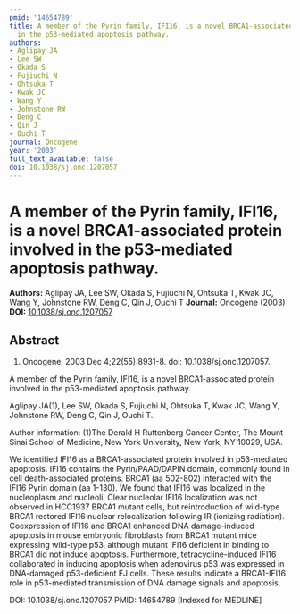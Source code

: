 ```yaml
---
pmid: '14654789'
title: A member of the Pyrin family, IFI16, is a novel BRCA1-associated protein involved
  in the p53-mediated apoptosis pathway.
authors:
- Aglipay JA
- Lee SW
- Okada S
- Fujiuchi N
- Ohtsuka T
- Kwak JC
- Wang Y
- Johnstone RW
- Deng C
- Qin J
- Ouchi T
journal: Oncogene
year: '2003'
full_text_available: false
doi: 10.1038/sj.onc.1207057
---
```


# A member of the Pyrin family, IFI16, is a novel BRCA1-associated protein involved in the p53-mediated apoptosis pathway.
**Authors:** Aglipay JA, Lee SW, Okada S, Fujiuchi N, Ohtsuka T, Kwak JC, Wang Y, Johnstone RW, Deng C, Qin J, Ouchi T
**Journal:** Oncogene (2003)
**DOI:** [10.1038/sj.onc.1207057](https://doi.org/10.1038/sj.onc.1207057)

## Abstract

1. Oncogene. 2003 Dec 4;22(55):8931-8. doi: 10.1038/sj.onc.1207057.

A member of the Pyrin family, IFI16, is a novel BRCA1-associated protein 
involved in the p53-mediated apoptosis pathway.

Aglipay JA(1), Lee SW, Okada S, Fujiuchi N, Ohtsuka T, Kwak JC, Wang Y, 
Johnstone RW, Deng C, Qin J, Ouchi T.

Author information:
(1)The Derald H Ruttenberg Cancer Center, The Mount Sinai School of Medicine, 
New York University, New York, NY 10029, USA.

We identified IFI16 as a BRCA1-associated protein involved in p53-mediated 
apoptosis. IFI16 contains the Pyrin/PAAD/DAPIN domain, commonly found in cell 
death-associated proteins. BRCA1 (aa 502-802) interacted with the IFI16 Pyrin 
domain (aa 1-130). We found that IFI16 was localized in the nucleoplasm and 
nucleoli. Clear nucleolar IFI16 localization was not observed in HCC1937 BRCA1 
mutant cells, but reintroduction of wild-type BRCA1 restored IFI16 nuclear 
relocalization following IR (ionizing radiation). Coexpression of IFI16 and 
BRCA1 enhanced DNA damage-induced apoptosis in mouse embryonic fibroblasts from 
BRCA1 mutant mice expressing wild-type p53, although mutant IFI16 deficient in 
binding to BRCA1 did not induce apoptosis. Furthermore, tetracycline-induced 
IFI16 collaborated in inducing apoptosis when adenovirus p53 was expressed in 
DNA-damaged p53-deficient EJ cells. These results indicate a BRCA1-IFI16 role in 
p53-mediated transmission of DNA damage signals and apoptosis.

DOI: 10.1038/sj.onc.1207057
PMID: 14654789 [Indexed for MEDLINE]
